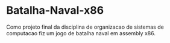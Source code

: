 # Batalha-Naval-x86

Como projeto final da disciplina de organizacao de sistemas de computacao fiz um jogo de batalha naval em assembly x86.
